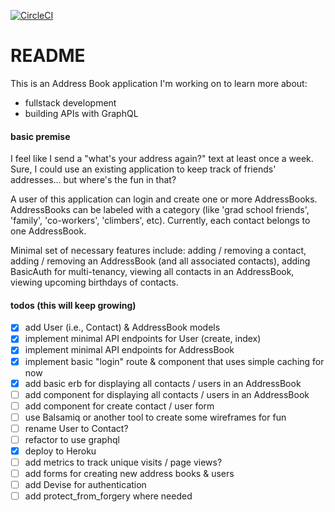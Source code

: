 [![CircleCI](https://circleci.com/gh/cmhnk/snail.svg?style=shield)](https://circleci.com/gh/cmhnk/snail)

# README

This is an Address Book application I'm working on to learn more about:
- fullstack development
- building APIs with GraphQL


#### basic premise

I feel like I send a "what's your address again?" text at least once a week. Sure, I could use an existing application to keep track of friends' addresses... but where's the fun in that?

A user of this application can login and create one or more AddressBooks. AddressBooks can be labeled with a category (like 'grad school friends', 'family', 'co-workers', 'climbers', etc). Currently, each contact belongs to one AddressBook.

Minimal set of necessary features include: adding / removing a contact, adding / removing an AddressBook (and all associated contacts), adding BasicAuth for multi-tenancy, viewing all contacts in an AddressBook, viewing upcoming birthdays of contacts.


#### todos (this will keep growing)

- [x] add User (i.e., Contact) & AddressBook models
- [x] implement minimal API endpoints for User (create, index)
- [x] implement minimal API endpoints for AddressBook
- [x] implement basic "login" route & component that uses simple caching for now
- [x] add basic erb for displaying all contacts / users in an AddressBook
- [ ] add component for displaying all contacts / users in an AddressBook
- [ ] add component for create contact / user form
- [ ] use Balsamiq or another tool to create some wireframes for fun
- [ ] rename User to Contact?
- [ ] refactor to use graphql
- [x] deploy to Heroku
- [ ] add metrics to track unique visits / page views?
- [ ] add forms for creating new address books & users
- [ ] add Devise for authentication
- [ ] add protect_from_forgery where needed